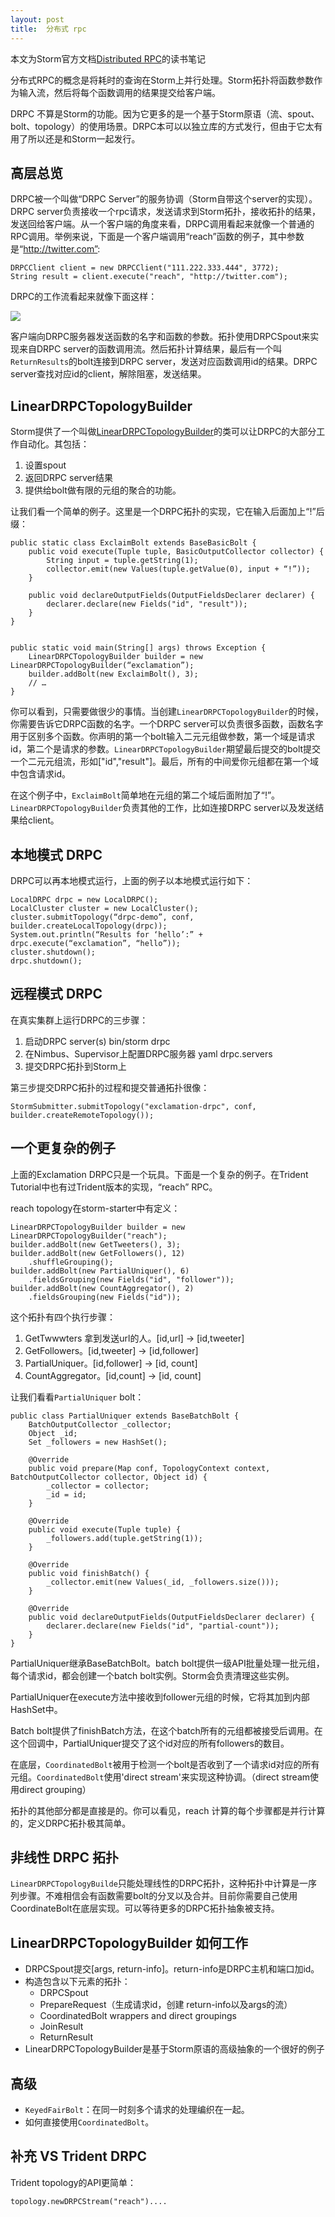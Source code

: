 ```yaml
---
layout: post
title:  分布式 rpc
---
```


本文为Storm官方文档[Distributed RPC](http://storm.incubator.apache.org/documentation/Distributed-RPC.html)的读书笔记

分布式RPC的概念是将耗时的查询在Storm上并行处理。Storm拓扑将函数参数作为输入流，然后将每个函数调用的结果提交给客户端。

DRPC 不算是Storm的功能。因为它更多的是一个基于Storm原语（流、spout、bolt、topology）的使用场景。DRPC本可以以独立库的方式发行，但由于它太有用了所以还是和Storm一起发行。

## 高层总览

DRPC被一个叫做“DRPC Server”的服务协调（Storm自带这个server的实现）。DRPC server负责接收一个rpc请求，发送请求到Storm拓扑，接收拓扑的结果，发送回给客户端。从一个客户端的角度来看，DRPC调用看起来就像一个普通的RPC调用。举例来说，下面是一个客户端调用“reach”函数的例子，其中参数是“http://twitter.com”:

    DRPCClient client = new DRPCClient("111.222.333.444", 3772); 
    String result = client.execute("reach", "http://twitter.com");

DRPC的工作流看起来就像下面这样：

![](http://storm.incubator.apache.org/documentation/images/drpc-workflow.png)

客户端向DRPC服务器发送函数的名字和函数的参数。拓扑使用DRPCSpout来实现来自DRPC server的函数调用流。然后拓扑计算结果，最后有一个叫`ReturnResults`的bolt连接到DRPC server，发送对应函数调用id的结果。DRPC server查找对应id的client，解除阻塞，发送结果。

## LinearDRPCTopologyBuilder

Storm提供了一个叫做[LinearDRPCTopologyBuilder](http://storm.incubator.apache.org/apidocs/backtype/storm/drpc/LinearDRPCTopologyBuilder.html)的类可以让DRPC的大部分工作自动化。其包括：

1. 设置spout
2. 返回DRPC server结果
3. 提供给bolt做有限的元组的聚合的功能。

让我们看一个简单的例子。这里是一个DRPC拓扑的实现，它在输入后面加上“!”后缀：

    public static class ExclaimBolt extends BaseBasicBolt { 
        public void execute(Tuple tuple, BasicOutputCollector collector) { 
            String input = tuple.getString(1); 
            collector.emit(new Values(tuple.getValue(0), input + “!”)); 
        }

        public void declareOutputFields(OutputFieldsDeclarer declarer) {
            declarer.declare(new Fields("id", "result"));
        }   
    }


    public static void main(String[] args) throws Exception { 
        LinearDRPCTopologyBuilder builder = new LinearDRPCTopologyBuilder(“exclamation”); 
        builder.addBolt(new ExclaimBolt(), 3); 
        // … 
    }

你可以看到，只需要做很少的事情。当创建`LinearDRPCTopologyBuilder`的时候，你需要告诉它DRPC函数的名字。一个DRPC server可以负责很多函数，函数名字用于区别多个函数。你声明的第一个bolt输入二元元组做参数，第一个域是请求id，第二个是请求的参数。`LinearDRPCTopologyBuilder`期望最后提交的bolt提交一个二元元组流，形如["id","result"]。最后，所有的中间爱你元组都在第一个域中包含请求id。

在这个例子中，`ExclaimBolt`简单地在元组的第二个域后面附加了“!”。`LinearDRPCTopologyBuilder`负责其他的工作，比如连接DRPC server以及发送结果给client。

## 本地模式 DRPC

DRPC可以再本地模式运行，上面的例子以本地模式运行如下：

    LocalDRPC drpc = new LocalDRPC(); 
    LocalCluster cluster = new LocalCluster();
    cluster.submitTopology(“drpc-demo”, conf, builder.createLocalTopology(drpc));
    System.out.println(“Results for ‘hello’:” + drpc.execute(“exclamation”, “hello”));
    cluster.shutdown(); 
    drpc.shutdown();

## 远程模式 DRPC

在真实集群上运行DRPC的三步骤：

1. 启动DRPC server(s)  bin/storm drpc
2. 在Nimbus、Supervisor上配置DRPC服务器 yaml drpc.servers
3. 提交DRPC拓扑到Storm上 

第三步提交DRPC拓扑的过程和提交普通拓扑很像：

    StormSubmitter.submitTopology("exclamation-drpc", conf, builder.createRemoteTopology());


## 一个更复杂的例子

上面的Exclamation DRPC只是一个玩具。下面是一个复杂的例子。在Trident Tutorial中也有过Trident版本的实现，“reach” RPC。

reach topology在storm-starter中有定义：

    LinearDRPCTopologyBuilder builder = new LinearDRPCTopologyBuilder("reach"); 
    builder.addBolt(new GetTweeters(), 3); 
    builder.addBolt(new GetFollowers(), 12) 
        .shuffleGrouping(); 
    builder.addBolt(new PartialUniquer(), 6) 
        .fieldsGrouping(new Fields("id", "follower")); 
    builder.addBolt(new CountAggregator(), 2) 
        .fieldsGrouping(new Fields("id"));

这个拓扑有四个执行步骤：

1. GetTwwwters 拿到发送url的人。[id,url] -> [id,tweeter]
2. GetFollowers。[id,tweeter] -> [id,follower]
3. PartialUniquer。[id,follower] -> [id, count]
4. CountAggregator。[id,count] -> [id, count]

让我们看看`PartialUniquer` bolt：

    public class PartialUniquer extends BaseBatchBolt { 
        BatchOutputCollector _collector; 
        Object _id; 
        Set _followers = new HashSet();

        @Override
        public void prepare(Map conf, TopologyContext context, BatchOutputCollector collector, Object id) {
            _collector = collector;
            _id = id;
        }       

        @Override
        public void execute(Tuple tuple) {
            _followers.add(tuple.getString(1));
        }       

        @Override
        public void finishBatch() {
            _collector.emit(new Values(_id, _followers.size()));
        }       

        @Override
        public void declareOutputFields(OutputFieldsDeclarer declarer) {
            declarer.declare(new Fields("id", "partial-count"));
        } 
    }    

PartialUniquer继承BaseBatchBolt。batch bolt提供一级API批量处理一批元组，每个请求id，都会创建一个batch bolt实例。Storm会负责清理这些实例。

PartialUniquer在execute方法中接收到follower元组的时候，它将其加到内部HashSet中。

Batch bolt提供了finishBatch方法，在这个batch所有的元组都被接受后调用。在这个回调中，PartialUniquer提交了这个id对应的所有followers的数目。

在底层，`CoordinatedBolt`被用于检测一个bolt是否收到了一个请求id对应的所有元组。`CoordinatedBolt`使用'direct stream'来实现这种协调。（direct stream使用direct grouping）

拓扑的其他部分都是直接是的。你可以看见，reach 计算的每个步骤都是并行计算的，定义DRPC拓扑极其简单。

## 非线性 DRPC 拓扑

`LinearDRPCTopologyBuilde`只能处理线性的DRPC拓扑，这种拓扑中计算是一序列步骤。不难相信会有函数需要bolt的分叉以及合并。目前你需要自己使用CoordinateBolt在底层实现。可以等待更多的DRPC拓扑抽象被支持。

## LinearDRPCTopologyBuilder 如何工作

+ DRPCSpout提交[args, return-info]。return-info是DRPC主机和端口加id。
+ 构造包含以下元素的拓扑：
    + DRPCSpout
    + PrepareRequest（生成请求id，创建 return-info以及args的流）
    + CoordinatedBolt wrappers and direct groupings
    + JoinResult
    + ReturnResult
+ LinearDRPCTopologyBuilder是基于Storm原语的高级抽象的一个很好的例子


## 高级

+ `KeyedFairBolt`：在同一时刻多个请求的处理编织在一起。
+ 如何直接使用`CoordinatedBolt`。

## 补充 VS Trident DRPC

Trident topology的API更简单：

    topology.newDRPCStream("reach")....